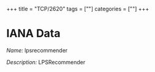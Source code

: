 +++
title = "TCP/2620"
tags = [""]
categories = [""]
+++

# IANA Data

_Name:_ lpsrecommender

_Description:_ LPSRecommender

